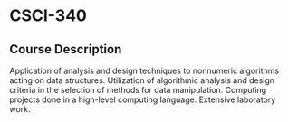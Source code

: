 # CSCI-340

## Course Description

Application of analysis and design techniques to nonnumeric algorithms acting on data structures. Utilization of algorithmic analysis and design criteria in the selection of methods for data manipulation. Computing projects done in a high-level computing language. Extensive laboratory work.
